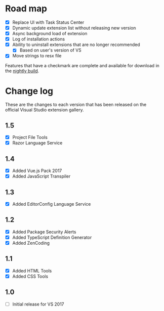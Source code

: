 # Road map

- [x] Replace UI with Task Status Center
- [x] Dynamic update extension list without releasing new version
- [x] Async background load of extension
- [x] Log of installation actions
- [x] Ability to uninstall extensions that are no longer recommended
  - [x] Based on user's version of VS
- [x] Move strings to resx file

Features that have a checkmark are complete and available for
download in the
[nightly build](http://vsixgallery.com/extension/92e3e73b-510f-45bb-8aee-c637e83778b3/).

# Change log

These are the changes to each version that has been released
on the official Visual Studio extension gallery.

## 1.5

- [x] Project File Tools
- [x] Razor Language Service

## 1.4

- [x] Added Vue.js Pack 2017
- [x] Added JavaScript Transpiler

## 1.3

- [x] Added EditorConfig Language Service

## 1.2

- [x] Added Package Security Alerts
- [x] Added TypeScript Definition Generator
- [x] Added ZenCoding

## 1.1

- [x] Added HTML Tools
- [x] Added CSS Tools

## 1.0

- [ ] Initial release for VS 2017